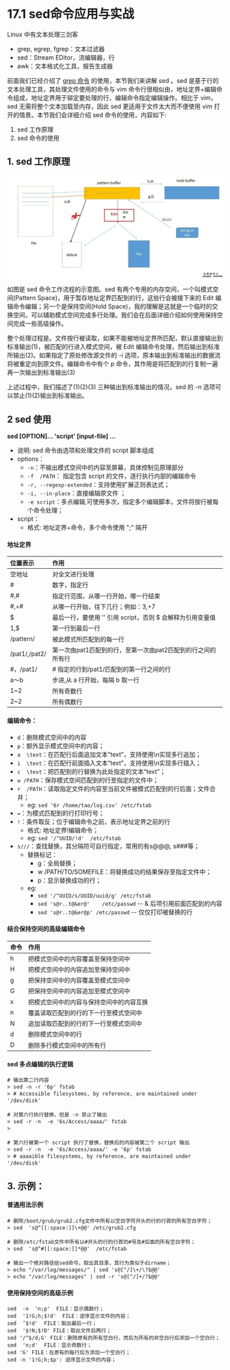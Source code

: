 # 17.1 sed命令应用与实战
Linux 中有文本处理三剑客
- grep, egrep, fgrep：文本过滤器
- sed：Stream EDitor，流编辑器，行
- awk：文本格式化工具，报告生成器

前面我们已经介绍了 [grep 命令](../07-vim/grep命令与正则表达式.md) 的使用，本节我们来讲解 sed 。sed 是基于行的文本处理工具，其处理文件使用的命令与 vim 命令行很相似由，地址定界+编辑命令组成，地址定界用于铆定要处理的行，编辑命令指定编辑操作。相比于 vim，sed 无需将整个文本加载至内存，因此 sed 更适用于文件太大而不便使用 vim 打开的情景。本节我们会详细介绍 sed 命令的使用，内容如下:
1. sed 工作原理
2. sed 命令的使用

## 1. sed 工作原理
![sed_use](../images/17/sed_use.jpg)

如图是 sed 命令工作流程的示意图。sed 有两个专用的内存空间，一个叫模式空间(Pattern Space)，用于暂存地址定界匹配到的行，这些行会被接下来的 Edit 编辑命令编辑；另一个是保持空间(Hold Space)，我的理解是这就是一个临时的交换空间，可以辅助模式空间完成多行处理。我们会在后面详细介绍如何使用保持空间完成一些高级操作。

整个处理过程是。文件按行被读取，如果不能被地址定界所匹配，默认直接输出到标准输出(1)，被匹配的行进入模式空间，被 Edit 编辑命令处理，然后输出到标准所输出(2)。如果指定了原处修改源文件的 -i 选项，原本输出到标准输出的数据流将被重定向到原文件。编辑命令中有个 p 命令，其作用是将匹配到的行复制一遍再一次输出到标准输出(3)

上述过程中，我们描述了(1)(2)(3) 三种输出到标准输出的情况，sed 的 -n 选项可以禁止(1)(2)输出到标准输出。


## 2 sed 使用
**sed [OPTION]...  'script'  [input-file] ...**
- 说明: sed 命令由选项和处理文件的 script 脚本组成
- options：
    - `-n`：不输出模式空间中的内容至屏幕，具体控制见原理部分
    - `-f  /PATH`： 指定包含 script 的文件，逐行执行内部的编辑命令
    - `-r, --regexp-extended`：支持使用扩展正则表达式；
    - `-i, --in-place`：直接编辑原文件 ；
    - `-e script`：多点编辑,可使用多次，指定多个编辑脚本，文件将按行被每个命令处理；
- script：
    - 格式: 地址定界+命令，多个命令使用 ";" 隔开

#### 地址定界
|位置表示|作用|
|:---|:---|
|空地址|对全文进行处理|
|#|数字，指定行|
|#,#|指定行范围，从哪一行开始，哪一行结束|
|#,+#|从哪一行开始，往下几行；例如：3,+7|
|$|最后一行，要使用 '' 引用 script，否则 $ 会解释为引用变量值|
|1,$|第一行到最后一行|
|/pattern/|被此模式所匹配到的每一行|
|/pat1/,/pat2/|第一次由pat1匹配到的行，至第一次由pat2匹配到的行之间的所有行|
|#，/pat1/|# 指定的行到/pat1/匹配到的第一行之间的行|
|a～b|步进,从 a 行开始，每隔 b 取一行|
|1~2|所有奇数行|
|2~2|所有偶数行|

#### 编辑命令：
- `d`：删除模式空间中的内容
- `p`：额外显示模式空间中的内容；
- `a  \text`：在匹配行后面追加文本“text”，支持使用\n实现多行追加；
- `i  \text`：在匹配行前面插入文本“text”，支持使用\n实现多行插入；
- `c  \text`：把匹配到的行替换为此处指定的文本“text”；
- `w /PATH`：保存模式空间匹配到的行至指定的文件中；
- `r  /PATH`：读取指定文件的内容至当前文件被模式匹配到的行后面；文件合并；
    - eg: `sed '6r /home/tao/log.csv' /etc/fstab`
- `=`：为模式匹配到的行打印行号；
- `!`：条件取反；位于编辑命令之前，表示地址定界之前的行
    - 格式: 地址定界!编辑命令；
    - eg: `sed '/^UUID/!d'  /etc/fstab`
- `s///`：查找替换，其分隔符可自行指定，常用的有s@@@, s###等；
    - 替换标记：
        - g：全局替换；
        - w /PATH/TO/SOMEFILE：将替换成功的结果保存至指定文件中；
        - p：显示替换成功的行；
    - eg:
        - `sed '/^UUID/s/UUID/uuid/g' /etc/fstab`
        - `sed 's@r..t@&er@'    /etc/passwd`  -- & 后项引用前面匹配到的内容
        - `sed 's@r..t@&er@p' /etc/passwd`  -- 仅仅打印被替换的行

#### 结合保持空间的高级编辑命令
|命令|作用|
|:---|:---|
|h|把模式空间中的内容覆盖至保持空间中|
|H|把模式空间中的内容追加至保持空间中|
|g|把保持空间中的内容覆盖至模式空间中|
|G|把保持空间中的内容追加至模式空间中|
|x|把模式空间中的内容与保持空间中的内容互换|
|n|覆盖读取匹配到的行的下一行至模式空间中|
|N|追加读取匹配到的行的下一行至模式空间中|
|d|删除模式空间中的行|
|D|删除多行模式空间中的所有行|


#### sed 多点编辑的执行逻辑
```
# 输出第二行内容
> sed -n -r '6p' fstab
> # Accessible filesystems, by reference, are maintained under '/dev/disk'

# 对第六行执行替换，但是 -n 禁止了输出
> sed -r -n  -e '6s/Access/aaaa/' fstab
>

# 第六行被第一个 script 执行了替换，替换后的内容被第二个 script 输出
> sed -r -n  -e '6s/Access/aaaa/' -e '6p' fstab
> # aaaaible filesystems, by reference, are maintained under '/dev/disk'
```

## 3. 示例：
#### 普通用法示例
```
# 删除/boot/grub/grub2.cfg文件中所有以空白字符开头的行的行首的所有空白字符；
> sed  's@^[[:space:]]\+@@' /etc/grub2.cfg

# 删除/etc/fstab文件中所有以#开头的行的行首的#号及#后面的所有空白字符；
> sed  's@^#[[:space:]]*@@'  /etc/fstab

# 输出一个绝对路径给sed命令，取出其目录，其行为类似于dirname；
> echo "/var/log/messages/" | sed 's@[^/]\+/\?$@@'
> echo "/var/log/messages" | sed -r 's@[^/]+/?$@@'
```
#### 使用保持空间的高级示例
```
sed  -n  'n;p'  FILE：显示偶数行；
sed  '1!G;h;$!d'  FILE：逆序显示文件的内容；
sed  ’$!d'  FILE：取出最后一行；
sed  '$!N;$!D' FILE：取出文件后两行；
sed '/^$/d;G' FILE：删除原有的所有空白行，而后为所有的非空白行后添加一个空白行；
sed  'n;d'  FILE：显示奇数行；
sed 'G' FILE：在原有的每行后方添加一个空白行；
sed -n '1!G;h;$p': 逆序显示文件的内容；
```
